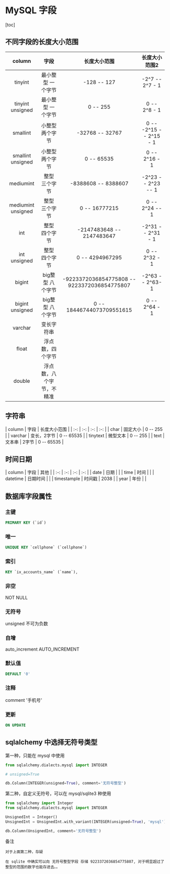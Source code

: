 # MySQL 字段

[toc]

## 不同字段的长度大小范围

| column | 字段 | 长度大小范围 | 长度大小范围2 |
| :-: | :-: | :-: | :-: |
| tinyint | 最小整型 一个字节 |  -128 -- 127 | -2^7 -- 2^7 - 1 |
| tinyint unsigned | 最小整型 一个字节 |  0 -- 255 | 0 -- 2^8 - 1 |
| smallint | 小整型 两个字节 |  -32768 -- 32767 | 0 -- -2^15 -- 2^15 - 1 |
| smallint unsigned | 小整型 两个字节 |  0 -- 65535 | 0 -- 2^16 - 1 |
| mediumint | 整型 三个字节 | -8388608 -- 8388607 | -2^23 -- 2^23 -- 1 |
| mediumint unsigned | 整型 三个字节 | 0 -- 16777215 | 0 -- 2^24 -- 1 |
| int | 整型 四个字节 | -2147483648 -- 2147483647 | -2^31 -- 2^31 - 1 |
| int unsigned  | 整型 四个字节 | 0 -- 4294967295 | 0 -- 2^32 - 1 |
| bigint | big整型 八个字节 | -9223372036854775808 -- 9223372036854775807 | -2^63 -- 2^63-1 |
| bigint unsigned | big整型 八个字节 | 0 -- 18446744073709551615 | 0 -- 2^64 - 1 |
| varchar | 变长字符串 |  |  |
| float | 浮点数，四个字节 |  |  |
| double | 浮点数，八个字节，不精准 |  |  |

## 字符串

| column | 字段 | 长度大小范围 |
| :-: | :-: | :-: | :-: |
| char | 固定大小 | 0 -- 255 |
| varchar | 变长，2字节 | 0 -- 65535 |
| tinytext | 微型文本 | 0 -- 255 |
| text | 文本串 | 2字节 | 0 -- 65535 |

## 时间日期

| column | 字段 | 其他 |
| :-: | :-: | :-: | :-: |
| date | 日期 | |
| time | 时间 | |
| datetime | 日期时间 | |
| timestample | 时间戳 | 2038 |
| year | 年份 | |

## 数据库字段属性

### 主键

```sql
PRIMARY KEY (`id`)
```

### 唯一

```sql
UNIQUE KEY `cellphone` (`cellphone`)
```

### 索引

```sql
KEY `ix_accounts_name` (`name`),
```

### 非空

NOT NULL

### 无符号

unsigned 不可为负数

### 自增

auto_increment
AUTO_INCREMENT

### 默认值

```sql
DEFAULT '0'
```

### 注释

comment '手机号'

### 更新

```sql
ON UPDATE
```

## sqlalchemy 中选择无符号类型

第一种，只能在 mysql 中使用

```python
from sqlalchemy.dialects.mysql import INTEGER

# unsigned=True

db.Column(INTEGER(unsigned=True), comment='无符号整型')

```

第二种，自定义无符号，可以在 mysql/sqlite3 种使用

```python
from sqlalchemy import Integer
from sqlalchemy.dialects.mysql import INTEGER

UnsignedInt = Integer()
UnsignedInt = UnsignedInt.with_variant(INTEGER(unsigned=True), 'mysql')

db.Column(UnsignedInt, comment='无符号整型')
```

备注

```text
对于上面第二种，存疑

在 sqlite 中确实可以向 无符号整型字段 存储 9223372036854775807, 对于明显超过了 整型的范围的数字也能存进去。。
```
